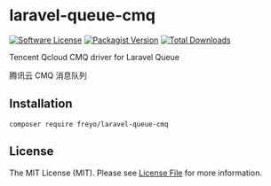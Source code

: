 # laravel-queue-cmq

[![Software License](https://img.shields.io/badge/license-MIT-brightgreen.svg?style=flat-square)](LICENSE)
[![Packagist Version](https://img.shields.io/packagist/v/freyo/laravel-queue-cmq.svg?style=flat-square)](https://packagist.org/packages/freyo/laravel-queue-cmq)
[![Total Downloads](https://img.shields.io/packagist/dt/freyo/laravel-queue-cmq.svg?style=flat-square)](https://packagist.org/packages/freyo/laravel-queue-cmq)

Tencent Qcloud CMQ driver for Laravel Queue

腾讯云 CMQ 消息队列

## Installation

  ```shell
  composer require freyo/laravel-queue-cmq
  ```

## License

The MIT License (MIT). Please see [License File](LICENSE) for more information.
